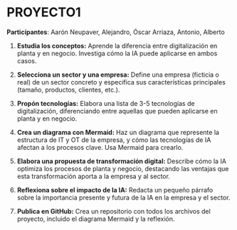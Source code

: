 # PROYECTO1

**Participantes**: Aarón Neupaver, Alejandro, Óscar Arriaza, Antonio, Alberto


1. **Estudia los conceptos:** Aprende la diferencia entre digitalización en planta y en negocio. Investiga cómo la IA puede aplicarse en ambos casos.
   
2. **Selecciona un sector y una empresa:** Define una empresa (ficticia o real) de un sector concreto y especifica sus características principales (tamaño, productos,     clientes, etc.).
   
3. **Propón tecnologías:** Elabora una lista de 3-5 tecnologías de digitalización, diferenciando entre aquellas que pueden aplicarse en planta y en negocio.
   
4. **Crea un diagrama con Mermaid:** Haz un diagrama que represente la estructura de IT y OT de la empresa, y cómo las tecnologías de IA afectan a los procesos clave.     Usa Mermaid para crearlo.
   
5. **Elabora una propuesta de transformación digital:** Describe cómo la IA optimiza los procesos de planta y negocio, destacando las ventajas que esta transformación     aporta a la empresa y al sector.

6. **Reflexiona sobre el impacto de la IA:** Redacta un pequeño párrafo sobre la importancia presente y futura de la IA en la empresa y el sector.
    
7. **Publica en GitHub:** Crea un repositorio con todos los archivos del proyecto, incluido el diagrama Mermaid y la reflexión.
